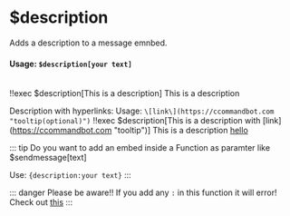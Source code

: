 #  $description
Adds a description to a message emnbed.

#### Usage: `$description[your text]`
<br/>
<discord-messages>
	<discord-message :bot="false" role-color="#ffcc9a" author="Member">
		!!exec $description[This is a description]
	</discord-message>
	<discord-message :bot="true" role-color="#0099ff" author="Custom Command" avatar="https://media.discordapp.net/avatars/725721249652670555/781224f90c3b841ba5b40678e032f74a.webp">
		<discord-embed
			slot="embeds"
		>
        This is a description
		</discord-embed>
	</discord-message>
</discord-messages>

Description with hyperlinks:
Usage:  `\[link\](https://ccommandbot.com "tooltip(optional)")`
<discord-messages>
	<discord-message :bot="false" role-color="#ffcc9a" author="Member">
		!!exec $description[This is a description with \[link\](https://ccommandbot.com "tooltip")]
	</discord-message>
	<discord-message :bot="true" role-color="#0099ff" author="Custom Command" avatar="https://media.discordapp.net/avatars/725721249652670555/781224f90c3b841ba5b40678e032f74a.webp">
		<discord-embed
			slot="embeds"
		>
        This is a description <a href="https://ccommandbot.com" target="_blank" title="tooltip">hello</a>
		</discord-embed>
	</discord-message>
</discord-messages>

::: tip Do you want to add an embed inside a Function as paramter like $sendmessage[text]

Use: `{description:your text}`
:::

::: danger Please be aware!!
If you add any `:` in this function it will error! Check out [this](../../Other/syntax.md)
:::

